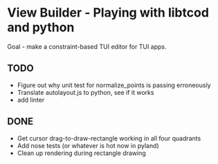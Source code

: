 # View Builder - Playing with libtcod and python

Goal - make a constraint-based TUI editor for TUI apps.

## TODO
 - Figure out why unit test for normalize_points is passing erroneously
 - Translate autolayout.js to python, see if it works
 - add linter

## DONE
 - Get cursor drag-to-draw-rectangle working in all four quadrants
 - Add nose tests (or whatever is hot now in pyland)
 - Clean up rendering during rectangle drawing
